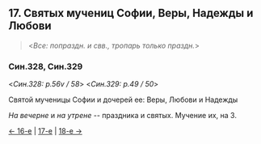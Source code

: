 
## 17. Святых мучениц Софии, Веры, Надежды и Любови

> <*Все: попраздн. и свв., тропарь только праздн.*>

### Син.328, Син.329

<*Син.328: p.56v / 58*>
<*Син.329: p.49 / 50*>

Святой мученицы Софии и дочерей ее: Веры, Любови и Надежды

*На вечерне* и *на утрене* -- праздника и святых. 
Мучение их, на 3.

[← 16-е](09_16_SAB.ru.md) | [17-е](README.md#17-й) | [18-е →](09_18_SAB.ru.md)
